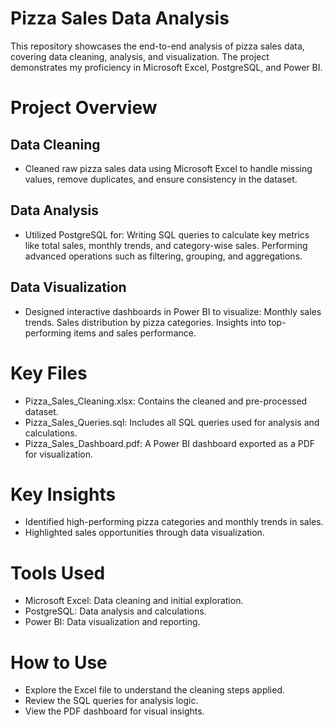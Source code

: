 # Pizza Sales Data Analysis
This repository showcases the end-to-end analysis of pizza sales data, covering data cleaning, analysis, and visualization. The project demonstrates my proficiency in Microsoft Excel, PostgreSQL, and Power BI.

# Project Overview
## Data Cleaning  
- Cleaned raw pizza sales data using Microsoft Excel to handle missing values, remove duplicates, and ensure consistency in the dataset.
## Data Analysis 
- Utilized PostgreSQL for:
Writing SQL queries to calculate key metrics like total sales, monthly trends, and category-wise sales.
Performing advanced operations such as filtering, grouping, and aggregations.
## Data Visualization
- Designed interactive dashboards in Power BI to visualize:
Monthly sales trends.
Sales distribution by pizza categories.
Insights into top-performing items and sales performance.
# Key Files
- Pizza_Sales_Cleaning.xlsx: Contains the cleaned and pre-processed dataset.
- Pizza_Sales_Queries.sql: Includes all SQL queries used for analysis and calculations.
- Pizza_Sales_Dashboard.pdf: A Power BI dashboard exported as a PDF for visualization.
# Key Insights
- Identified high-performing pizza categories and monthly trends in sales.
- Highlighted sales opportunities through data visualization.
# Tools Used
- Microsoft Excel: Data cleaning and initial exploration.
- PostgreSQL: Data analysis and calculations.
- Power BI: Data visualization and reporting.
# How to Use
- Explore the Excel file to understand the cleaning steps applied.
- Review the SQL queries for analysis logic.
- View the PDF dashboard for visual insights.
